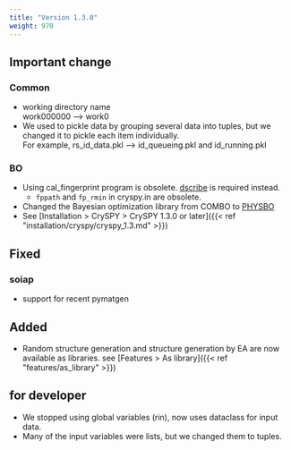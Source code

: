 ```yaml
---
title: "Version 1.3.0"
weight: 970
---
```

## Important change
### Common
- working directory name  
  work000000 --> work0
- We used to pickle data by grouping several data into tuples, but we changed it to pickle each item individually.  
  For example, rs_id_data.pkl --> id_queueing.pkl and id_running.pkl

### BO
- Using cal_fingerprint program is obsolete. [dscribe](https://singroup.github.io/dscribe/latest)<i class="fas fa-external-link-alt"></i> is required instead.
  + `fppath` and `fp_rmin` in cryspy.in are obsolete.
- Changed the Bayesian optimization library from COMBO to [PHYSBO](https://www.pasums.issp.u-tokyo.ac.jp/physbo/en/about)<i class="fas fa-external-link-alt"></i>
- See [Installation > CrySPY > CrySPY 1.3.0 or later]({{< ref "installation/cryspy/cryspy_1.3.md" >}})

## Fixed
### soiap
- support for recent pymatgen

## Added
- Random structure generation and structure generation by EA are now available as libraries. see [Features > As library]({{< ref "features/as_library" >}})

## for developer
- We stopped using global variables (rin), now uses dataclass for input data.
- Many of the input variables were lists, but we changed them to tuples.